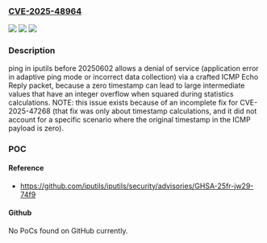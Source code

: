 ### [CVE-2025-48964](https://cve.mitre.org/cgi-bin/cvename.cgi?name=CVE-2025-48964)
![](https://img.shields.io/static/v1?label=Product&message=iputils&color=blue)
![](https://img.shields.io/static/v1?label=Version&message=0%20&color=brightgreen)
![](https://img.shields.io/static/v1?label=Vulnerability&message=CWE-190%20Integer%20Overflow%20or%20Wraparound&color=brightgreen)

### Description

ping in iputils before 20250602 allows a denial of service (application error in adaptive ping mode or incorrect data collection) via a crafted ICMP Echo Reply packet, because a zero timestamp can lead to large intermediate values that have an integer overflow when squared during statistics calculations. NOTE: this issue exists because of an incomplete fix for CVE-2025-47268 (that fix was only about timestamp calculations, and it did not account for a specific scenario where the original timestamp in the ICMP payload is zero).

### POC

#### Reference
- https://github.com/iputils/iputils/security/advisories/GHSA-25fr-jw29-74f9

#### Github
No PoCs found on GitHub currently.

